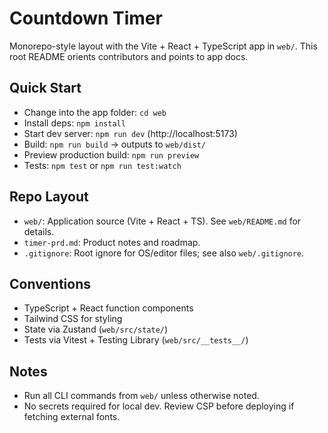 # Countdown Timer

Monorepo-style layout with the Vite + React + TypeScript app in `web/`. This root README orients contributors and points to app docs.

## Quick Start
- Change into the app folder: `cd web`
- Install deps: `npm install`
- Start dev server: `npm run dev` (http://localhost:5173)
- Build: `npm run build` → outputs to `web/dist/`
- Preview production build: `npm run preview`
- Tests: `npm test` or `npm run test:watch`

## Repo Layout
- `web/`: Application source (Vite + React + TS). See `web/README.md` for details.
- `timer-prd.md`: Product notes and roadmap.
- `.gitignore`: Root ignore for OS/editor files; see also `web/.gitignore`.

## Conventions
- TypeScript + React function components
- Tailwind CSS for styling
- State via Zustand (`web/src/state/`)
- Tests via Vitest + Testing Library (`web/src/__tests__/`)

## Notes
- Run all CLI commands from `web/` unless otherwise noted.
- No secrets required for local dev. Review CSP before deploying if fetching external fonts.
